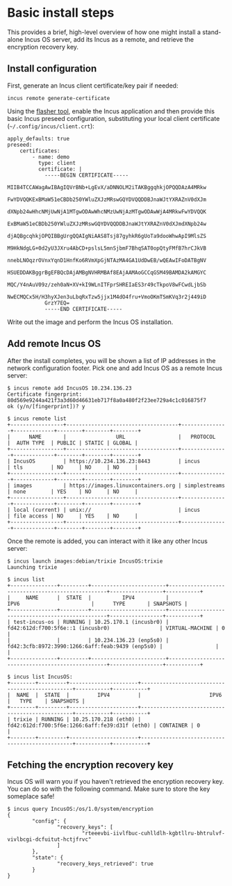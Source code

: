 # Basic install steps
This provides a brief, high-level overview of how one might install a stand-
alone Incus OS server, add its Incus as a remote, and retrieve the encryption
recovery key.

## Install configuration
First, generate an Incus client certificate/key pair if needed:

    incus remote generate-certificate

Using the [flasher tool](flasher-tool.md), enable the Incus application and
then provide this basic Incus preseed configuration, substituting your local
client certificate (`~/.config/incus/client.crt`):

```
apply_defaults: true
preseed:
    certificates:
        - name: demo
          type: client
          certificate: |
            -----BEGIN CERTIFICATE-----
            MIIB4TCCAWagAwIBAgIQVrBNb+LgEvX/aDNNOLM2iTAKBggqhkjOPQQDAzA4MRkw
            FwYDVQQKExBMaW51eCBDb250YWluZXJzMRswGQYDVQQDDBJnaWJtYXRAZnV0dXJm
            dXNpb24wHhcNMjUwNjA1MTgwODAwWhcNMzUwNjAzMTgwODAwWjA4MRkwFwYDVQQK
            ExBMaW51eCBDb250YWluZXJzMRswGQYDVQQDDBJnaWJtYXRAZnV0dXJmdXNpb24w
            djAQBgcqhkjOPQIBBgUrgQQAIgNiAAS8Tsj87gyhkR6gUoTa9dooWhwApI9MlsZS
            M9HkNdgLG+0d2yU3JXru4AbCD+pslsL5mnSjbmF7BhqSAT0opQtyFMfB7hrCJkVB
            nnebLNOqzrOVnxYqnD1HnfKo6RVmXpGjNTAzMA4GA1UdDwEB/wQEAwIFoDATBgNV
            HSUEDDAKBggrBgEFBQcDAjAMBgNVHRMBAf8EAjAAMAoGCCqGSM49BAMDA2kAMGYC
            MQC/Y4nAuV09z/zeh0aN+XV+kI9WLnITFprSHREIaES3r49cTkpoV8wFCwdLjbSb
            NwECMQCx5H/H3hyXJen3uLbqRxTzw5jjx1M4dO4fru+VmoOKmTSmKVq3r2j449iD
            GrzY7EQ=
            -----END CERTIFICATE-----
```

Write out the image and perform the Incus OS installation.

## Add remote Incus OS

After the install completes, you will be shown a list of IP addresses in the
network configuration footer. Pick one and add Incus OS as a remote Incus
server:

```
$ incus remote add IncusOS 10.234.136.23
Certificate fingerprint: 80d569e9244a421f3a3d60d46631eb717f8a0a480f2f23ee729a4c1c016875f7
ok (y/n/[fingerprint])? y

$ incus remote list
+-----------------+------------------------------------+---------------+-------------+--------+--------+--------+
|      NAME       |                URL                 |   PROTOCOL    |  AUTH TYPE  | PUBLIC | STATIC | GLOBAL |
+-----------------+------------------------------------+---------------+-------------+--------+--------+--------+
| IncusOS         | https://10.234.136.23:8443         | incus         | tls         | NO     | NO     | NO     |
+-----------------+------------------------------------+---------------+-------------+--------+--------+--------+
| images          | https://images.linuxcontainers.org | simplestreams | none        | YES    | NO     | NO     |
+-----------------+------------------------------------+---------------+-------------+--------+--------+--------+
| local (current) | unix://                            | incus         | file access | NO     | YES    | NO     |
+-----------------+------------------------------------+---------------+-------------+--------+--------+--------+

```

Once the remote is added, you can interact with it like any other Incus server:

```
$ incus launch images:debian/trixie IncusOS:trixie
Launching trixie

$ incus list
+---------------+---------+------------------------+--------------------------------------------------+-----------------+-----------+
|     NAME      |  STATE  |          IPV4          |                       IPV6                       |      TYPE       | SNAPSHOTS |
+---------------+---------+------------------------+--------------------------------------------------+-----------------+-----------+
| test-incus-os | RUNNING | 10.25.170.1 (incusbr0) | fd42:612d:f700:5f6e::1 (incusbr0)                | VIRTUAL-MACHINE | 0         |
|               |         | 10.234.136.23 (enp5s0) | fd42:3cfb:8972:3990:1266:6aff:feab:9439 (enp5s0) |                 |           |
+---------------+---------+------------------------+--------------------------------------------------+-----------------+-----------+

$ incus list IncusOS:
+--------+---------+----------------------+------------------------------------------------+-----------+-----------+
|  NAME  |  STATE  |         IPV4         |                      IPV6                      |   TYPE    | SNAPSHOTS |
+--------+---------+----------------------+------------------------------------------------+-----------+-----------+
| trixie | RUNNING | 10.25.170.218 (eth0) | fd42:612d:f700:5f6e:1266:6aff:fe39:d31f (eth0) | CONTAINER | 0         |
+--------+---------+----------------------+------------------------------------------------+-----------+-----------+

```

## Fetching the encryption recovery key

Incus OS will warn you if you haven't retrieved the encryption recovery key.
You can do so with the following command. Make sure to store the key someplace
safe!

```
$ incus query IncusOS:/os/1.0/system/encryption
{
        "config": {
                "recovery_keys": [
                        "rteeevbi-iivlfbuc-cuhlldlh-kgbtllru-bhtrulvf-vivlbcgi-dcfuitut-hctjfrvc"
                ]
        },
        "state": {
                "recovery_keys_retrieved": true
        }
}
```

